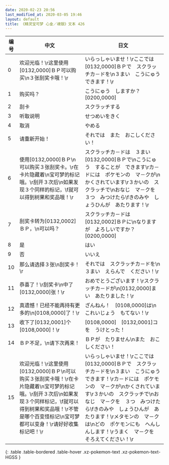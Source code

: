 ```yaml
---
date: 2020-02-23 20:56
last_modified_at: 2020-03-05 19:46
layout: default
title: 《精灵宝可梦 心金／魂银》文本 426
---
```

| 编号 | 中文 | 日文 |
| ---- | ---- | ---- |
| 0 | 欢迎光临！\r这里使用[0132,0000]ＢＰ可以购买\n３张刮奖卡哦！\r | いらっしゃいませ！\rここでは　[0132,0000]ＢＰで　スクラッチカ－ドを\n３まい　こうにゅう　できます！\r |
| 1 | 购买吗？ | こうにゅう　しますか？[0200,0000] |
| 2 | 刮卡 | スクラッチする |
| 3 | 听取说明 | せつめいをきく |
| 4 | 取消 | やめる |
| 5 | 请重新开始！ | それでは　また　おこしください！ |
| 6 | 使用[0132,0000]ＢＰ\n可以购买３张刮奖卡。\r在卡片隐藏着\n宝可梦的标记哦。\r刮开３次后\n如果发现３个同样的标记，\f就可以得到树果和奖品哦！\r | スクラッチカ－ドは　３まい　[0132,0000]ＢＰで\nこうにゅう　することが　できます\rカ－ドには　ポケモンの　マ－クが\nかくされています\r３かいの　スクラッチで\nおなじ　マ－クを　３つ　みつけたら\fきのみや　しょうひんが　あたります！\r |
| 7 | 刮奖卡转为[0132,0002]ＢＰ，\n可以吗？ | スクラッチカ－ドは　[0132,0002]ＢＰに\nなりますが　よろしいですか？[0200,0000] |
| 8 | 是 | はい |
| 9 | 否 | いいえ |
| 10 | 那么请选择３张\n刮奖卡！\r | それでは　スクラッチカ－ドを\n３まい　えらんで　ください！\r |
| 11 | 恭喜了！\r刮奖卡\n中了[0132,0000]张！\r | おめでとうございます！\rスクラッチカ－ドが\n[0132,0000]まい　あたりました！\r |
| 12 | 真遗憾！已经不能再持有更多的\n[0108,0000]了！\r | ざんねん！　[0108,0000]は\nこれいじょう　もてない！\r |
| 13 | 收下了[0132,0001]个[0108,0000]！\r | [0108,0000]　[0132,0001]コを　うけとった！ |
| 14 | ＢＰ不足，\n请下次再来！ | ＢＰが　たりません\nまた　おこしください！ |
| 15 | 欢迎光临！\r这里使用[0132,0000]ＢＰ\n可以购买３张刮奖卡哦！\r在卡片隐藏着\n宝可梦的标记哦。\r刮开３次后\n如果发现３个同样标记，\f就可以得到树果和奖品哦！\r不管是哪个百变怪标记\n宝可梦都可以变身！\r请好好收集标记吧！\r | いらっしゃいませ！\rここでは　[0132,0000]ＢＰで　スクラッチカ－ドを\n３まい　こうにゅう　できます！\rカ－ドには　ポケモンの　マ－クが\nかくされています\r３かいの　スクラッチで\nおなじ　マ－クを　３つ　みつけたら\fきのみや　しょうひんが　あたります！\rメタモンの　マ－クは\nどの　ポケモンにも　へんしんします！\rうまく　マ－クを　そろえてください！\r |
{: .table .table-bordered .table-hover .xz-pokemon-text .xz-pokemon-text-HGSS }